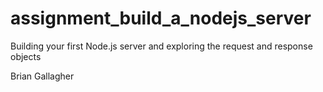 # assignment_build_a_nodejs_server
Building your first Node.js server and exploring the request and response objects

Brian Gallagher
